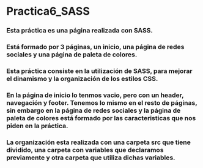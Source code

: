 # Practica6_SASS
### Esta práctica es una página realizada con SASS.
### Está formado por 3 páginas, un inicio, una página de redes sociales y una página de paleta de colores.
### Esta práctica consiste en la utilización de SASS, para mejorar el dinamismo y la organización de los estilos CSS.
### En la página de inicio lo tenmos vacio, pero con un header, navegación y footer. Tenemos lo mismo en el resto de páginas, sin embargo en la página de redes sociales y la página de paleta de colores está formado por las caracteristicas que nos piden en la práctica.
### La organización esta realizada con una carpeta src que tiene dividido, una carpeta con variables que declaramos previamente y otra carpeta que utiliza dichas variables.

